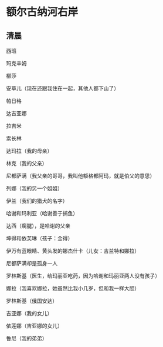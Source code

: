 # 额尔古纳河右岸

## 清晨

西班

玛克辛姆

柳莎

安草儿（现在还跟我住在一起，其他人都下山了）

帕日格

达吉亚娜

拉吉米

索长林

达玛拉（我的母亲）

林克（我的父亲）

尼都萨满（我父亲的哥哥，我叫他额格都阿玛，就是伯父的意思）

列娜（我的另一个姐姐）

伊兰（我们的猎犬的名字）

哈谢和玛利亚（哈谢善于捕鱼）

达西（瘸腿），是哈谢的父亲

坤得和依芙琳（孩子：金得）

伊万有蓝眼睛、黄头发的娜杰什卡（儿女：吉兰特和娜拉）

尼都萨满却是孤身一人

罗林斯基（医生，给玛丽亚吃药，因为哈谢和玛丽亚两人没有孩子）

娜拉（我喜欢娜拉，她虽然比我小几岁，但和我一样大胆）

罗林斯基（俄国安达）

吉亚娜（我的女儿）

依莲娜（吉亚娜的女儿）

鲁尼（我的弟弟）

